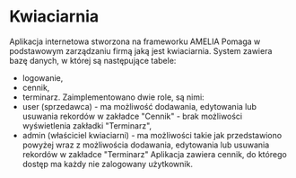 # Kwiaciarnia
Aplikacja internetowa stworzona na frameworku AMELIA
Pomaga w podstawowym zarządzaniu firmą jaką jest kwiaciarnia.
System zawiera bazę danych, w której są następujące tabele:
- logowanie,
- cennik,
- terminarz.
Zaimplementowano dwie role, są nimi:
- user (sprzedawca) - ma możliwość dodawania, edytowania lub usuwania rekordów w zakładce "Cennik" - brak możliwości wyświetlenia zakładki "Terminarz",
- admin (właściciel kwiaciarni) - ma możliwości takie jak przedstawiono powyżej wraz z możliwościa dodawania, edytowania lub usuwania rekordów w zakładce "Terminarz"
Aplikacja zawiera cennik, do którego dostęp ma każdy nie zalogowany użytkownik.